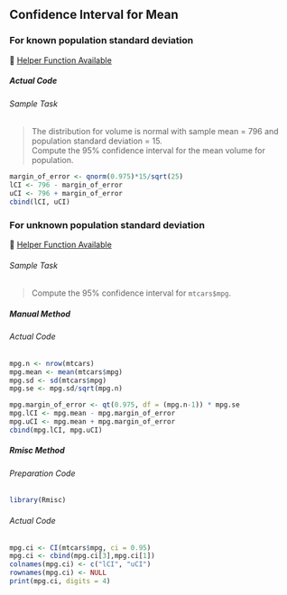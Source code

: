 ## Confidence Interval for Mean
### For known population standard deviation
:white_heart: [Helper Function Available](../../[SC]-Descriptive-Analytics/[SC]-Sampling-and-Estimation/[HF]-Confidence-Interval_Mean_Known-Population-sd.md)
##### Actual Code
###### Sample Task
>The distribution for volume is normal with sample mean = 796 and population standard deviation = 15.</br>Compute the 95% confidence interval for the mean volume for population.
```r
margin_of_error <- qnorm(0.975)*15/sqrt(25)
lCI <- 796 - margin_of_error
uCI <- 796 + margin_of_error
cbind(lCI, uCI)
```
### For unknown population standard deviation
:white_heart: [Helper Function Available](../../[SC]-Descriptive-Analytics/[SC]-Sampling-and-Estimation/[HF]-Confidence-Interval_Mean_Unknown-Population-sd.md)
###### Sample Task
>Compute the 95% confidence interval for `mtcars$mpg`.
##### Manual Method
###### Actual Code
```r
mpg.n <- nrow(mtcars)
mpg.mean <- mean(mtcars$mpg)
mpg.sd <- sd(mtcars$mpg)
mpg.se <- mpg.sd/sqrt(mpg.n)

mpg.margin_of_error <- qt(0.975, df = (mpg.n-1)) * mpg.se
mpg.lCI <- mpg.mean - mpg.margin_of_error
mpg.uCI <- mpg.mean + mpg.margin_of_error
cbind(mpg.lCI, mpg.uCI)
```
##### Rmisc Method
###### Preparation Code
```r
library(Rmisc)
```
###### Actual Code
```r
mpg.ci <- CI(mtcars$mpg, ci = 0.95)
mpg.ci <- cbind(mpg.ci[3],mpg.ci[1])
colnames(mpg.ci) <- c("lCI", "uCI")
rownames(mpg.ci) <- NULL
print(mpg.ci, digits = 4)
```
